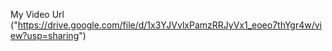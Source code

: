 My Video Url ("https://drive.google.com/file/d/1x3YJVvlxPamzRRJyVx1_eoeo7thYgr4w/view?usp=sharing") 
